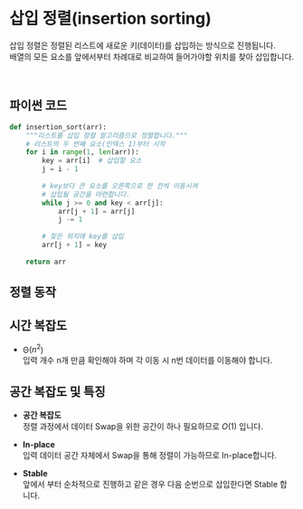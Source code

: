 # 삽입 정렬(insertion sorting)

삽입 정렬은 정렬된 리스트에 새로운 키(데이터)를 삽입하는 방식으로 진행됩니다.
<br>
배열의 모든 요소를 앞에서부터 차례대로 비교하여 들어가야할 위치를 찾아 삽입합니다.


<br>

## 파이썬 코드

```python
def insertion_sort(arr):
    """리스트를 삽입 정렬 알고리즘으로 정렬합니다."""
    # 리스트의 두 번째 요소(인덱스 1)부터 시작
    for i in range(1, len(arr)):
        key = arr[i]  # 삽입할 요소
        j = i - 1
        
        # key보다 큰 요소를 오른쪽으로 한 칸씩 이동시켜
        # 삽입될 공간을 마련합니다.
        while j >= 0 and key < arr[j]:
            arr[j + 1] = arr[j]
            j -= 1
        
        # 찾은 위치에 key를 삽입
        arr[j + 1] = key
        
    return arr
```

## 정렬 동작

<div id="solarsys-sort-visualization"></div>

## 시간 복잡도

- Θ($n^2$)          
입력 개수 n개 만큼 확인해야 하며 각 이동 시 n번 데이터를 이동해야 합니다.

## 공간 복잡도 및 특징

- **공간 복잡도**          
정렬 과정에서 데이터 Swap을 위한 공간이 하나 필요하므로 $O(1)$ 입니다.

- **In-place**          
입력 데이터 공간 자체에서 Swap을 통해 정렬이 가능하므로 In-place합니다.

- **Stable**          
앞에서 부터 순차적으로 진행하고 같은 경우 다음 순번으로 삽입한다면 Stable 합니다.